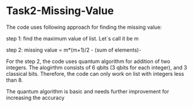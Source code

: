 # Task2-Missing-Value
The code uses following approach for finding the missing value:

step 1: find the maximum value of list. Let´s call it be m
        
step 2: missing value = m*(m+1)/2 - (sum of elements)-

For the step 2, the code uses quantum algorithm for addition of two integers. The alogirthm consists of 6 qbits (3 qbits for each integer), and 3 classical bits. Therefore, the code can only work on list with integers less than 8.

The quantum algorithm is basic and needs further improvement for increasing the accuracy
